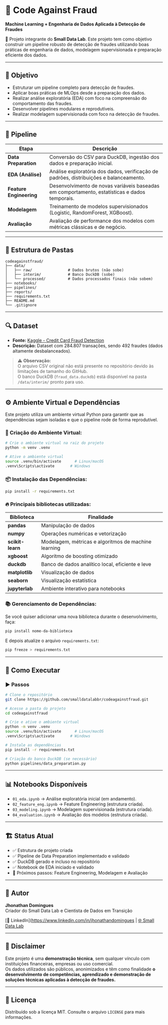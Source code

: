 
# 🚫 Code Against Fraud  
**Machine Learning + Engenharia de Dados Aplicada à Detecção de Fraudes**

🔗 Projeto integrante do **Small Data Lab**. Este projeto tem como objetivo construir um pipeline robusto de detecção de fraudes utilizando boas práticas de engenharia de dados, modelagem supervisionada e preparação eficiente dos dados.

---

## 🎯 Objetivo  
- Estruturar um pipeline completo para detecção de fraudes.  
- Aplicar boas práticas de MLOps desde a preparação dos dados.  
- Realizar análise exploratória (EDA) com foco na compreensão do comportamento das fraudes.  
- Desenvolver pipelines modulares e reprodutíveis.  
- Realizar modelagem supervisionada com foco na detecção de fraudes.  

---

## 🚀 Pipeline  

| Etapa                 | Descrição                                                                                      |
|-----------------------|------------------------------------------------------------------------------------------------|
| **Data Preparation**   | Conversão do CSV para DuckDB, ingestão dos dados e preparação inicial.                        |
| **EDA (Análise)**      | Análise exploratória dos dados, verificação de padrões, distribuições e balanceamento.        |
| **Feature Engineering**| Desenvolvimento de novas variáveis baseadas em comportamento, estatísticas e dados temporais. |
| **Modelagem**          | Treinamento de modelos supervisionados (Logistic, RandomForest, XGBoost).                     |
| **Avaliação**          | Avaliação de performance dos modelos com métricas clássicas e de negócio.                     |

---

## 📂 Estrutura de Pastas  

```plaintext
codeagainstfraud/
├── data/                   
│   ├── raw/                # Dados brutos (não sobe)
│   ├── interim/            # Banco DuckDB (sobe)
│   └── processed/          # Dados processados finais (não sobem)
├── notebooks/              
├── pipelines/              
├── reports/                
├── requirements.txt        
├── README.md               
└── .gitignore              
```

---

## 🔍 Dataset  
- **Fonte:** [Kaggle - Credit Card Fraud Detection](https://www.kaggle.com/datasets/mlg-ulb/creditcardfraud)  
- **Descrição:** Dataset com 284.807 transações, sendo 492 fraudes (dados altamente desbalanceados).  

> ⚠️ **Observação:**  
> O arquivo CSV original não está presente no repositório devido às limitações de tamanho do GitHub.  
> O banco DuckDB (`fraud_data.duckdb`) está disponível na pasta `/data/interim/` pronto para uso.  

---

## ⚙️ Ambiente Virtual e Dependências  

Este projeto utiliza um ambiente virtual Python para garantir que as dependências sejam isoladas e que o pipeline rode de forma reprodutível.  

### 📜 Criação do Ambiente Virtual:  

```bash
# Crie o ambiente virtual na raiz do projeto
python -m venv .venv

# Ative o ambiente virtual
source .venv/bin/activate      # Linux/macOS
.venv\Scripts\activate       # Windows
```

### 📦 Instalação das Dependências:  

```bash
pip install -r requirements.txt
```

### 🔥 Principais bibliotecas utilizadas:  

| Biblioteca     | Finalidade                                                
|----------------|-----------------------------------------------------------|
| **pandas**     | Manipulação de dados                                      |
| **numpy**      | Operações numéricas e vetorização                         |
| **scikit-learn**| Modelagem, métricas e algoritmos de machine learning     |
| **xgboost**    | Algoritmo de boosting otimizado                           |
| **duckdb**     | Banco de dados analítico local, eficiente e leve          |
| **matplotlib** | Visualização de dados                                     |
| **seaborn**    | Visualização estatística                                  |
| **jupyterlab** | Ambiente interativo para notebooks                        |

### 📚 Gerenciamento de Dependências:  

Se você quiser adicionar uma nova biblioteca durante o desenvolvimento, faça:  

```bash
pip install nome-da-biblioteca
```

E depois atualize o arquivo `requirements.txt`:  

```bash
pip freeze > requirements.txt
```

---

## 🚧 Como Executar  

### ▶️ Passos  

```bash
# Clone o repositório
git clone https://github.com/smalldatalabbr/codeagainstfraud.git

# Acesse a pasta do projeto
cd codeagainstfraud

# Crie e ative o ambiente virtual
python -m venv .venv
source .venv/bin/activate      # Linux/macOS
.venv\Scripts\activate       # Windows

# Instale as dependências
pip install -r requirements.txt

# Criação do banco DuckDB (se necessário)
python pipelines/data_preparation.py
```

---

## 📊 Notebooks Disponíveis  
- `01_eda.ipynb` → Análise exploratória inicial (em andamento).  
- `02_feature_eng.ipynb` → Feature Engineering (estrutura criada).  
- `03_modeling.ipynb` → Modelagem supervisionada (estrutura criada).  
- `04_evaluation.ipynb` → Avaliação dos modelos (estrutura criada).  

---

## 🏗️ Status Atual  
- ✅ Estrutura de projeto criada  
- ✅ Pipeline de Data Preparation implementado e validado  
- ✅ DuckDB gerado e incluso no repositório  
- ✅ Notebook de EDA iniciado e validado  
- 🚧 Próximos passos: Feature Engineering, Modelagem e Avaliação  

---

## 🧠 Autor  
**Jhonathan Domingues**  
Criador do Small Data Lab e Cientista de Dados em Transição  

[🔗 LinkedIn](https://www.linkedin.com/in/jhonathandomingues | [🌐 Small Data Lab](https://smalldatalab.com.br)  

---

## 🛑 Disclaimer  
Este projeto é uma **demonstração técnica**, sem qualquer vínculo com instituições financeiras, empresas ou uso comercial.  
Os dados utilizados são públicos, anonimizados e têm como finalidade **o desenvolvimento de competências, aprendizado e demonstração de soluções técnicas aplicadas à detecção de fraudes.**  

---

## 📜 Licença  
Distribuído sob a licença MIT. Consulte o arquivo `LICENSE` para mais informações.
